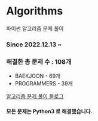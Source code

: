 # Algorithms
파이썬 알고리즘 문제 풀이
### Since 2022.12.13 ~
### 해결한 총 문제 수 : 108개
- BAEKJOON - 69개
- PROGRAMMERS - 39개

[알고리즘 문제 풀이 블로그](https://monzheld.tistory.com/category/%E2%8C%A8%EF%B8%8F%20Algorithms)
#### 모든 문제는 Python3 로 해결했습니다.

